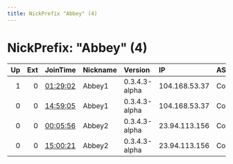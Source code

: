 ```yaml
---
title: NickPrefix "Abbey" (4)
---
```


# NickPrefix: "Abbey" (4)

|   Up |   Ext | JoinTime                                                                                            | Nickname   | Version       | IP            | AS           | CC   |   ORp |   Dirp | OS    | Contact                                |   eFamMembers |
|-----:|------:|:----------------------------------------------------------------------------------------------------|:-----------|:--------------|:--------------|:-------------|:-----|------:|-------:|:------|:---------------------------------------|--------------:|
|    1 |     0 | [01:29:02](https://metrics.torproject.org/rs.html#details/02E5371431EBB1596B78BBB8867DBA1B2D008895) | Abbey1     | 0.3.4.3-alpha | 104.168.53.37 | ColoCrossing | us   |  9001 |   9030 | Linux | Random Person &lt;periplanetaamericanu |             2 |
|    0 |     0 | [14:59:05](https://metrics.torproject.org/rs.html#details/7037B4C2F455961C46031B55A07B7CCA2EA394A6) | Abbey1     | 0.3.4.3-alpha | 104.168.53.37 | ColoCrossing | us   |  9001 |   9030 | Linux | Random Person &lt;periplanetaamericanu |             1 |
|    0 |     0 | [00:05:56](https://metrics.torproject.org/rs.html#details/27D6D1ADD5F9A4E9BB2C85165F689B5CCA6E0999) | Abbey2     | 0.3.4.3-alpha | 23.94.113.156 | ColoCrossing | us   |  9001 |   9030 | Linux | Random Person &lt;perilanetaamericanus |             2 |
|    0 |     0 | [15:00:21](https://metrics.torproject.org/rs.html#details/2CB4DC8BEC4BEF99A4FBB17DA7F58A3B1168CC20) | Abbey2     | 0.3.4.3-alpha | 23.94.113.156 | ColoCrossing | us   |  9001 |   9030 | Linux | Random Person &lt;perilanetaamericanus |             1 |
